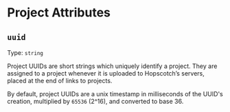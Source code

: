 # Project Attributes

## `uuid`

Type: `string`

Project UUIDs are short strings which uniquely identify a project. They are assigned to a project whenever it is uploaded to Hopscotch’s servers, placed at the end of links to projects.

By default, project UUIDs are a unix timestamp in milliseconds of the UUID's creation, multiplied by `65536` (2^16), and converted to base 36.
